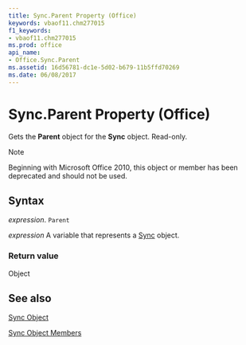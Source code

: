```yaml
---
title: Sync.Parent Property (Office)
keywords: vbaof11.chm277015
f1_keywords:
- vbaof11.chm277015
ms.prod: office
api_name:
- Office.Sync.Parent
ms.assetid: 16d56781-dc1e-5d02-b679-11b5ffd70269
ms.date: 06/08/2017
---
```



# Sync.Parent Property (Office)

Gets the  **Parent** object for the **Sync** object. Read-only.

> [!NOTE] 
> Beginning with Microsoft Office 2010, this object or member has been deprecated and should not be used.


## Syntax

 _expression_. `Parent`

 _expression_ A variable that represents a [Sync](./Office.Sync.md) object.


### Return value

Object


## See also


[Sync Object](Office.Sync.md)



[Sync Object Members](./overview/Library-Reference/sync-members-office.md)


